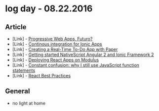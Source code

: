 # log day - 08.22.2016

## Article

- \[Link\] - [Progressive Web Apps, Futuro?](https://medium.com/@marcosflorencio/progressive-web-apps-futuro-b1ea15277aeb#.pxner646t)
- \[Link\] - [Continous integration for Ionic Apps](https://medium.com/@gfnork/continous-integration-for-ionic-apps-7e66642d121#.d67a2qnf2)
- \[Link\] - [Creating a Real-Time To-Do App with Paper](https://medium.com/@marlyndokken/creating-a-real-time-to-do-app-with-paper-f4a347cadda5#.dgrunj7kj)
- \[Link\] - [Getting started NativeScript Angular 2 and Ionic Framework 2](https://medium.com/@deconesusan/getting-started-nativescript-angular-2-and-ionic-framework-2-c380ee1a8eb5#.ygwivjwlg)
- \[Link\] - [Deploying React Apps on Modulus](https://medium.com/@bloomaman/deploying-react-apps-on-modulus-40c49f646a3a#.uuk288cj5)
- \[Link\] - [Constant confusion: why I still use JavaScript function statements](https://medium.freecodecamp.com/constant-confusion-why-i-still-use-javascript-function-statements-984ece0b72fd#.6gw9kxd3x)
- \[Link\] - [React Best Practices](https://medium.com/@nesbtesh/react-best-practices-a76fd0fbef21#.i8b15wxzs)


## General

- no light at home
